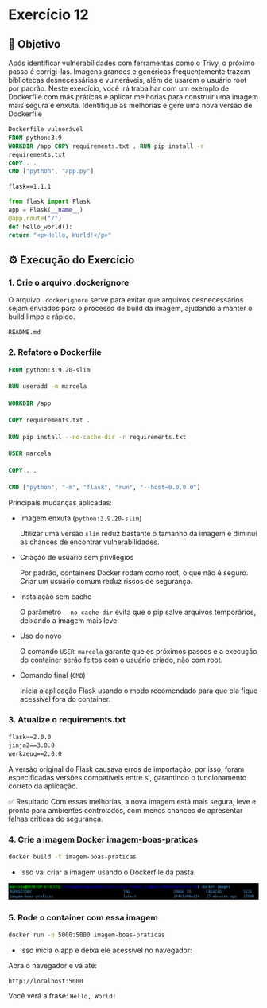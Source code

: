 # Exercício 12

## 🎯 Objetivo

Após identificar vulnerabilidades com ferramentas como o Trivy, o próximo passo é corrigi-las. Imagens grandes e genéricas frequentemente trazem bibliotecas desnecessárias e vulneráveis, além de usarem o usuário root por padrão. Neste exercício, você irá trabalhar com um exemplo de Dockerfile com más práticas e aplicar melhorias para construir uma imagem mais segura e enxuta. Identifique as melhorias e gere uma nova versão de Dockerfile 

```dockerfile
Dockerfile vulnerável 
FROM python:3.9 
WORKDIR /app COPY requirements.txt . RUN pip install -r 
requirements.txt 
COPY . . 
CMD ["python", "app.py"] 
```

```requirements
flask==1.1.1 
```

```python
from flask import Flask 
app = Flask(__name__) 
@app.route("/") 
def hello_world(): 
return "<p>Hello, World!</p>" 
```

## ⚙️ Execução do Exercício

### 1. Crie o arquivo .dockerignore

O arquivo `.dockerignore` serve para evitar que arquivos desnecessários sejam enviados para o processo de build da imagem, ajudando a manter o build limpo e rápido.

```dockerignore
README.md
```

### 2. Refatore o Dockerfile

```dockerfile
FROM python:3.9.20-slim

RUN useradd -m marcela

WORKDIR /app

COPY requirements.txt .

RUN pip install --no-cache-dir -r requirements.txt

USER marcela

COPY . .

CMD ["python", "-m", "flask", "run", "--host=0.0.0.0"]
```

Principais mudanças aplicadas:

* Imagem enxuta (`python:3.9.20-slim`)

  Utilizar uma versão `slim` reduz bastante o tamanho da imagem e diminui as chances de encontrar vulnerabilidades.

* Criação de usuário sem privilégios

  Por padrão, containers Docker rodam como root, o que não é seguro. Criar um usuário comum reduz riscos de segurança.

* Instalação sem cache

  O parâmetro `--no-cache-dir` evita que o pip salve arquivos temporários, deixando a imagem mais leve.

* Uso do novo 

  O comando `USER marcela` garante que os próximos passos e a execução do container serão feitos com o usuário criado, não com root.

* Comando final (`CMD`)

  Inicia a aplicação Flask usando o modo recomendado para que ela fique acessível fora do container.

### 3. Atualize o **requirements.txt**

```txt
flask==2.0.0
jinja2==3.0.0
werkzeug==2.0.0
```

A versão original do Flask causava erros de importação, por isso, foram especificadas versões compatíveis entre si, garantindo o funcionamento correto da aplicação.

✅ Resultado
Com essas melhorias, a nova imagem está mais segura, leve e pronta para ambientes controlados, com menos chances de apresentar falhas críticas de segurança.

### 4. Crie a imagem Docker **imagem-boas-praticas**

```bash
docker build -t imagem-boas-praticas
```

* Isso vai criar a imagem usando o Dockerfile da pasta.

![Print da imagem](img/01-imagem-boas-praticas.png)

### 5. Rode o container com essa imagem

```bash
docker run -p 5000:5000 imagem-boas-praticas
```

* Isso inicia o app e deixa ele acessível no navegador:

Abra o navegador e vá até:

```arduino
http://localhost:5000
```

Você verá a frase: `Hello, World!`